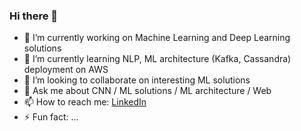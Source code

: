 ### Hi there 👋

- 🔭 I’m currently working on Machine Learning and Deep Learning solutions
- 🌱 I’m currently learning NLP, ML architecture (Kafka, Cassandra) deployment on AWS
- 👯 I’m looking to collaborate on interesting ML solutions
- 💬 Ask me about CNN / ML solutions / ML architecture / Web
- 📫 How to reach me: [LinkedIn](https://www.linkedin.com/in/kartik2112/)
- ⚡ Fun fact: ...

<!--
**kartik2112/kartik2112** is a ✨ _special_ ✨ repository because its `README.md` (this file) appears on your GitHub profile.

Here are some ideas to get you started:

- 🔭 I’m currently working on ...
- 🌱 I’m currently learning ...
- 👯 I’m looking to collaborate on ...
- 🤔 I’m looking for help with ...
- 💬 Ask me about ...
- 📫 How to reach me: ...
- 😄 Pronouns: ...
- ⚡ Fun fact: ...
-->
